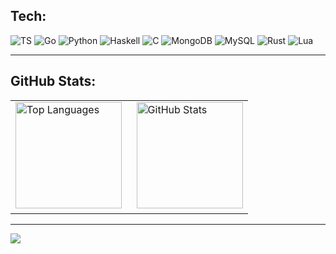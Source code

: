 ## Tech:
![TS](https://img.shields.io/badge/TypeScript-007ACC?style=for-the-badge&logo=typescript&logoColor=white)
![Go](https://img.shields.io/badge/Go-00ADD8?style=for-the-badge&logo=go&logoColor=white)
![Python](https://img.shields.io/badge/python-3670A0?style=for-the-badge&logo=python&logoColor=white)
![Haskell](https://img.shields.io/badge/Haskell-5C4A9B?style=for-the-badge&logo=haskell&logoColor=white)
![C](https://img.shields.io/badge/C-00599C?style=for-the-badge&logo=c&logoColor=white)
![MongoDB](https://img.shields.io/badge/MongoDB-%234ea94b.svg?style=for-the-badge&logo=mongodb&logoColor=white)
![MySQL](https://img.shields.io/badge/MySQL-005C84?style=for-the-badge&logo=mysql&logoColor=white)
![Rust](https://img.shields.io/badge/Rust-%23DEA584.svg?style=for-the-badge&logo=rust&logoColor=white)
![Lua](https://img.shields.io/badge/Lua-2C2D72?style=for-the-badge&logo=lua&logoColor=white)

---

## GitHub Stats:
<center>
  <table>
    <tr>
      <td>
        <img src="https://github-readme-stats.vercel.app/api/top-langs?username=0jc1&bg_color=2D2D2D&text_color=ffffff&title_color=F59E0B&layout=compact&langs_count=6&hide_border=true" height="170" alt="Top Languages">
        <img width="15">
        <img src="https://github-readme-stats.vercel.app/api?username=0jc1&bg_color=2D2D2D&text_color=ffffff&title_color=F59E0B&show_icons=true&hide_border=true" height="170" alt="GitHub Stats">
      </td>
    </tr>
  </table>
</center>

---

![](https://komarev.com/ghpvc/?username=0jc1&color=F59E0B)
